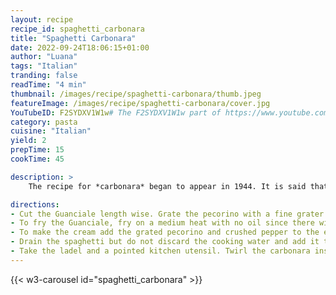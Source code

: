 ```yaml
---
layout: recipe
recipe_id: spaghetti_carbonara
title: "Spaghetti Carbonara"
date: 2022-09-24T18:06:15+01:00
author: "Luana"
tags: "Italian"
tranding: false
readTime: "4 min"
thumbnail: /images/recipe/spaghetti-carbonara/thumb.jpeg
featureImage: /images/recipe/spaghetti-carbonara/cover.jpg
YouTubeID: F2SYDXV1W1w# The F2SYDXV1W1w part of https://www.youtube.com/watch?v=F2SYDXV1W1w
category: pasta 
cuisine: "Italian"
yield: 2
prepTime: 15
cookTime: 45

description: >
    The recipe for *carbonara* began to appear in 1944. It is said that American soldiers, during the Second World War, tasted the Abruzzese " cacio e  uova " pasta prepared by *carbonari* and from here it could be born the name *carbonara*. From there, adding the bacon, came almost natural.

directions:
- Cut the Guanciale length wise. Grate the pecorino with a fine grater. Split the eggs and keep only the yoke. Use a spice grinder to crush the pepper.
- To fry the Guanciale, fry on a medium heat with no oil since there will be a lot of fat. At the same time cook the spaghetti in a large deep pan. Cook both for 13 minutes.
- To make the cream add the grated pecorino and crushed pepper to the egg yokes and mix them together. The cream should be quite a thick consistency. 
- Drain the spaghetti but do not discard the cooking water and add it to the frying pan. Take the pan off of the heat and toss the spaghetti with the Guanciale. Add the cream on top of the spaghetti and toss again. Next, add a ladel of cooking water for a creamy texture and toss once more.
- Take the ladel and a pointed kitchen utensil. Twirl the carbonara inside the ladel and add to the plate. 
---
```


{{< w3-carousel id="spaghetti_carbonara" >}}

